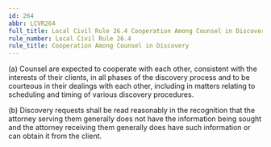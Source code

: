 ```yaml
---
id: 264
abbr: LCVR264
full_title: Local Civil Rule 26.4 Cooperation Among Counsel in Discovery [formerly Local Civil Rules 26.5 and 26.7]
rule_number: Local Civil Rule 26.4
rule_title: Cooperation Among Counsel in Discovery
---
```


(a) Counsel are expected to cooperate with each other, consistent with the interests of their
clients, in all phases of the discovery process and to be courteous in their dealings with each other,
including in matters relating to scheduling and timing of various discovery procedures.

(b) Discovery requests shall be read reasonably in the recognition that the attorney serving
them generally does not have the information being sought and the attorney receiving them generally
does have such information or can obtain it from the client.